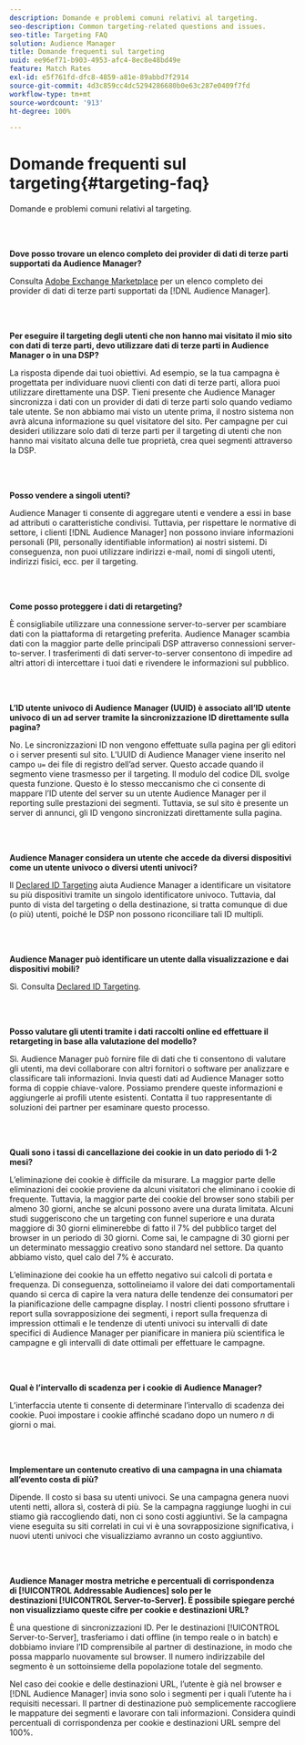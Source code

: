 ```yaml
---
description: Domande e problemi comuni relativi al targeting.
seo-description: Common targeting-related questions and issues.
seo-title: Targeting FAQ
solution: Audience Manager
title: Domande frequenti sul targeting
uuid: ee96ef71-b903-4953-afc4-8ec8e48bd49e
feature: Match Rates
exl-id: e5f761fd-dfc8-4859-a81e-89abbd7f2914
source-git-commit: 4d3c859cc4dc5294286680b0e63c287e0409f7fd
workflow-type: tm+mt
source-wordcount: '913'
ht-degree: 100%

---
```


# Domande frequenti sul targeting{#targeting-faq}

Domande e problemi comuni relativi al targeting.

<br> 

<!-- 

faq_targeting.xml

 -->

**Dove posso trovare un elenco completo dei provider di dati di terze parti supportati da Audience Manager?**

Consulta [Adobe Exchange Marketplace](https://exchange.adobe.com/experiencecloud.html) per un elenco completo dei provider di dati di terze parti supportati da [!DNL Audience Manager].

<br> 

**Per eseguire il targeting degli utenti che non hanno mai visitato il mio sito con dati di terze parti, devo utilizzare dati di terze parti in Audience Manager o in una DSP?**

La risposta dipende dai tuoi obiettivi. Ad esempio, se la tua campagna è progettata per individuare nuovi clienti con dati di terze parti, allora puoi utilizzare direttamente una DSP. Tieni presente che Audience Manager sincronizza i dati con un provider di dati di terze parti solo quando vediamo tale utente. Se non abbiamo mai visto un utente prima, il nostro sistema non avrà alcuna informazione su quel visitatore del sito. Per campagne per cui desideri utilizzare solo dati di terze parti per il targeting di utenti che non hanno mai visitato alcuna delle tue proprietà, crea quei segmenti attraverso la DSP.

<br> 

**Posso vendere a singoli utenti?**

Audience Manager ti consente di aggregare utenti e vendere a essi in base ad attributi o caratteristiche condivisi. Tuttavia, per rispettare le normative di settore, i clienti [!DNL Audience Manager] non possono inviare informazioni personali (PII, personally identifiable information) ai nostri sistemi. Di conseguenza, non puoi utilizzare indirizzi e-mail, nomi di singoli utenti, indirizzi fisici, ecc. per il targeting.

<br> 

**Come posso proteggere i dati di retargeting?**

È consigliabile utilizzare una connessione server-to-server per scambiare dati con la piattaforma di retargeting preferita. Audience Manager scambia dati con la maggior parte delle principali DSP attraverso connessioni server-to-server. I trasferimenti di dati server-to-server consentono di impedire ad altri attori di intercettare i tuoi dati e rivendere le informazioni sul pubblico.

<br> 

**L’ID utente univoco di Audience Manager (UUID) è associato all’ID utente univoco di un ad server tramite la sincronizzazione ID direttamente sulla pagina?**

No. Le sincronizzazioni ID non vengono effettuate sulla pagina per gli editori o i server presenti sul sito. L’UUID di Audience Manager viene inserito nel campo `u=` dei file di registro dell’ad server. Questo accade quando il segmento viene trasmesso per il targeting. Il modulo del codice DIL svolge questa funzione. Questo è lo stesso meccanismo che ci consente di mappare l’ID utente del server su un utente Audience Manager per il reporting sulle prestazioni dei segmenti. Tuttavia, se sul sito è presente un server di annunci, gli ID vengono sincronizzati direttamente sulla pagina.

<br> 

**Audience Manager considera un utente che accede da diversi dispositivi come un utente univoco o diversi utenti univoci?**

Il [Declared ID Targeting](../features/declared-ids.md#declared-id-targeting) aiuta Audience Manager a identificare un visitatore su più dispositivi tramite un singolo identificatore univoco. Tuttavia, dal punto di vista del targeting o della destinazione, si tratta comunque di due (o più) utenti, poiché le DSP non possono riconciliare tali ID multipli.

<br> 

**Audience Manager può identificare un utente dalla visualizzazione e dai dispositivi mobili?**

Sì. Consulta [Declared ID Targeting](../features/declared-ids.md#declared-id-targeting).

<br> 

**Posso valutare gli utenti tramite i dati raccolti online ed effettuare il retargeting in base alla valutazione del modello?**

Sì. Audience Manager può fornire file di dati che ti consentono di valutare gli utenti, ma devi collaborare con altri fornitori o software per analizzare e classificare tali informazioni. Invia questi dati ad Audience Manager sotto forma di coppie chiave-valore. Possiamo prendere queste informazioni e aggiungerle ai profili utente esistenti. Contatta il tuo rappresentante di soluzioni dei partner per esaminare questo processo.

<br> 

**Quali sono i tassi di cancellazione dei cookie in un dato periodo di 1-2 mesi?**

L’eliminazione dei cookie è difficile da misurare. La maggior parte delle eliminazioni dei cookie proviene da alcuni visitatori che eliminano i cookie di frequente. Tuttavia, la maggior parte dei cookie del browser sono stabili per almeno 30 giorni, anche se alcuni possono avere una durata limitata. Alcuni studi suggeriscono che un targeting con funnel superiore e una durata maggiore di 30 giorni eliminerebbe di fatto il 7% del pubblico target del browser in un periodo di 30 giorni. Come sai, le campagne di 30 giorni per un determinato messaggio creativo sono standard nel settore. Da quanto abbiamo visto, quel calo del 7% è accurato.

L’eliminazione dei cookie ha un effetto negativo sui calcoli di portata e frequenza. Di conseguenza, sottolineiamo il valore dei dati comportamentali quando si cerca di capire la vera natura delle tendenze dei consumatori per la pianificazione delle campagne display. I nostri clienti possono sfruttare i report sulla sovrapposizione dei segmenti, i report sulla frequenza di impression ottimali e le tendenze di utenti univoci su intervalli di date specifici di Audience Manager per pianificare in maniera più scientifica le campagne e gli intervalli di date ottimali per effettuare le campagne.

<br> 

**Qual è l’intervallo di scadenza per i cookie di Audience Manager?**

L’interfaccia utente ti consente di determinare l’intervallo di scadenza dei cookie. Puoi impostare i cookie affinché scadano dopo un numero *n* di giorni o mai.

<br> 

**Implementare un contenuto creativo di una campagna in una chiamata all’evento costa di più?**

Dipende. Il costo si basa su utenti univoci. Se una campagna genera nuovi utenti netti, allora sì, costerà di più. Se la campagna raggiunge luoghi in cui stiamo già raccogliendo dati, non ci sono costi aggiuntivi. Se la campagna viene eseguita su siti correlati in cui vi è una sovrapposizione significativa, i nuovi utenti univoci che visualizziamo avranno un costo aggiuntivo.

<br> 

**Audience Manager mostra metriche e percentuali di corrispondenza di [!UICONTROL Addressable Audiences] solo per le destinazioni [!UICONTROL Server-to-Server]. È possibile spiegare perché non visualizziamo queste cifre per cookie e destinazioni URL?**

È una questione di sincronizzazioni ID. Per le destinazioni [!UICONTROL Server-to-Server], trasferiamo i dati offline (in tempo reale o in batch) e dobbiamo inviare l’ID comprensibile al partner di destinazione, in modo che possa mapparlo nuovamente sul browser. Il numero indirizzabile del segmento è un sottoinsieme della popolazione totale del segmento.

Nel caso dei cookie e delle destinazioni URL, l’utente è già nel browser e [!DNL Audience Manager] invia sono solo i segmenti per i quali l’utente ha i requisiti necessari. Il partner di destinazione può semplicemente raccogliere le mappature dei segmenti e lavorare con tali informazioni. Considera quindi percentuali di corrispondenza per cookie e destinazioni URL sempre del 100%.
